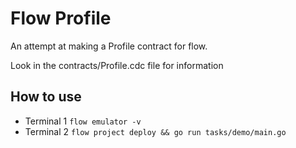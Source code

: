 # Flow Profile

An attempt at making a Profile contract for flow. 

Look in the contracts/Profile.cdc file for information

## How to use

 - Terminal 1 `flow emulator -v`
 - Terminal 2 `flow project deploy && go run tasks/demo/main.go`


